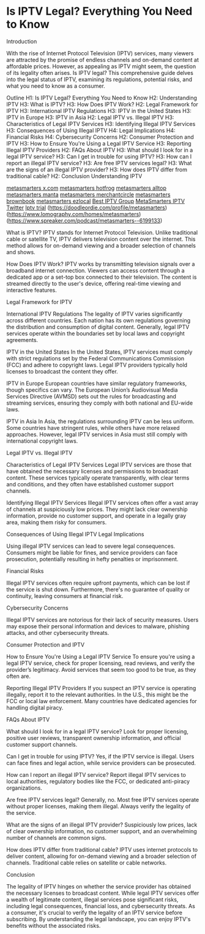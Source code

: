 # Is IPTV Legal? Everything You Need to Know

Introduction

With the rise of Internet Protocol Television (IPTV) services, many viewers are attracted by the promise of endless channels and on-demand content at affordable prices. However, as appealing as IPTV might seem, the question of its legality often arises. Is IPTV legal? This comprehensive guide delves into the legal status of IPTV, examining its regulations, potential risks, and what you need to know as a consumer.

Outline
H1: Is IPTV Legal? Everything You Need to Know
H2: Understanding IPTV
H3: What is IPTV?
H3: How Does IPTV Work?
H2: Legal Framework for IPTV
H3: International IPTV Regulations
H3: IPTV in the United States
H3: IPTV in Europe
H3: IPTV in Asia
H2: Legal IPTV vs. Illegal IPTV
H3: Characteristics of Legal IPTV Services
H3: Identifying Illegal IPTV Services
H3: Consequences of Using Illegal IPTV
H4: Legal Implications
H4: Financial Risks
H4: Cybersecurity Concerns
H2: Consumer Protection and IPTV
H3: How to Ensure You're Using a Legal IPTV Service
H3: Reporting Illegal IPTV Providers
H2: FAQs About IPTV
H3: What should I look for in a legal IPTV service?
H3: Can I get in trouble for using IPTV?
H3: How can I report an illegal IPTV service?
H3: Are free IPTV services legal?
H3: What are the signs of an illegal IPTV provider?
H3: How does IPTV differ from traditional cable?
H2: Conclusion
Understanding IPTV

[metasmarters x.com](https://x.com/MetasmarterlPTV)
[metasmarters hotfrog](https://www.hotfrog.com/company/578dce9316d83abbaaded376c8ba8004)
[metasmarters alltop](https://alltop.com/my/mouadj)
[metasmarters manta](https://www.manta.com/c/m1wd1cy/metasmarters)
[metasmarters merchantcircle](https://www.merchantcircle.com/metasmarters-new-york-ny)
[metasmarters brownbook](https://www.brownbook.net/business/52778753/metasmarters/)
[metasmarters ezlocal](https://ezlocal.com/ny/new-york/movies/0918137913)
[Best IPTV Group](https://peatix.com/group/16309554)
[MetaSmarters IPTV Twitter](https://x.com/metasmarters)
[Iptv trial](https://metasmarters.bandcamp.com/album/metasmarters-free-iptv-trial)
(https://doodleordie.com/profile/metasmarters)
(https://www.lomography.com/homes/metasmarters)
(https://www.spreaker.com/podcast/metasmarters--6199133)



What is IPTV?
IPTV stands for Internet Protocol Television. Unlike traditional cable or satellite TV, IPTV delivers television content over the internet. This method allows for on-demand viewing and a broader selection of channels and shows.

How Does IPTV Work?
IPTV works by transmitting television signals over a broadband internet connection. Viewers can access content through a dedicated app or a set-top box connected to their television. The content is streamed directly to the user's device, offering real-time viewing and interactive features.

Legal Framework for IPTV

International IPTV Regulations
The legality of IPTV varies significantly across different countries. Each nation has its own regulations governing the distribution and consumption of digital content. Generally, legal IPTV services operate within the boundaries set by local laws and copyright agreements.

IPTV in the United States
In the United States, IPTV services must comply with strict regulations set by the Federal Communications Commission (FCC) and adhere to copyright laws. Legal IPTV providers typically hold licenses to broadcast the content they offer.

IPTV in Europe
European countries have similar regulatory frameworks, though specifics can vary. The European Union’s Audiovisual Media Services Directive (AVMSD) sets out the rules for broadcasting and streaming services, ensuring they comply with both national and EU-wide laws.

IPTV in Asia
In Asia, the regulations surrounding IPTV can be less uniform. Some countries have stringent rules, while others have more relaxed approaches. However, legal IPTV services in Asia must still comply with international copyright laws.

Legal IPTV vs. Illegal IPTV

Characteristics of Legal IPTV Services
Legal IPTV services are those that have obtained the necessary licenses and permissions to broadcast content. These services typically operate transparently, with clear terms and conditions, and they often have established customer support channels.

Identifying Illegal IPTV Services
Illegal IPTV services often offer a vast array of channels at suspiciously low prices. They might lack clear ownership information, provide no customer support, and operate in a legally gray area, making them risky for consumers.

Consequences of Using Illegal IPTV
Legal Implications

Using illegal IPTV services can lead to severe legal consequences. Consumers might be liable for fines, and service providers can face prosecution, potentially resulting in hefty penalties or imprisonment.

Financial Risks

Illegal IPTV services often require upfront payments, which can be lost if the service is shut down. Furthermore, there's no guarantee of quality or continuity, leaving consumers at financial risk.

Cybersecurity Concerns

Illegal IPTV services are notorious for their lack of security measures. Users may expose their personal information and devices to malware, phishing attacks, and other cybersecurity threats.

Consumer Protection and IPTV

How to Ensure You're Using a Legal IPTV Service
To ensure you're using a legal IPTV service, check for proper licensing, read reviews, and verify the provider’s legitimacy. Avoid services that seem too good to be true, as they often are.

Reporting Illegal IPTV Providers
If you suspect an IPTV service is operating illegally, report it to the relevant authorities. In the U.S., this might be the FCC or local law enforcement. Many countries have dedicated agencies for handling digital piracy.

FAQs About IPTV

What should I look for in a legal IPTV service?
Look for proper licensing, positive user reviews, transparent ownership information, and official customer support channels.

Can I get in trouble for using IPTV?
Yes, if the IPTV service is illegal. Users can face fines and legal action, while service providers can be prosecuted.

How can I report an illegal IPTV service?
Report illegal IPTV services to local authorities, regulatory bodies like the FCC, or dedicated anti-piracy organizations.

Are free IPTV services legal?
Generally, no. Most free IPTV services operate without proper licenses, making them illegal. Always verify the legality of the service.

What are the signs of an illegal IPTV provider?
Suspiciously low prices, lack of clear ownership information, no customer support, and an overwhelming number of channels are common signs.

How does IPTV differ from traditional cable?
IPTV uses internet protocols to deliver content, allowing for on-demand viewing and a broader selection of channels. Traditional cable relies on satellite or cable networks.

Conclusion

The legality of IPTV hinges on whether the service provider has obtained the necessary licenses to broadcast content. While legal IPTV services offer a wealth of legitimate content, illegal services pose significant risks, including legal consequences, financial loss, and cybersecurity threats. As a consumer, it's crucial to verify the legality of an IPTV service before subscribing. By understanding the legal landscape, you can enjoy IPTV's benefits without the associated risks.
